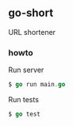 ## go-short

URL shortener

### howto
Run server
```go
$ go run main.go
```
Run tests
```go
$ go test
```
